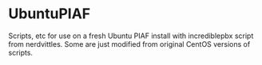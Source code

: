 UbuntuPIAF
====================
Scripts, etc for use on a fresh Ubuntu PIAF install with incrediblepbx script from nerdvittles.  Some are just modified from original CentOS
versions of scripts. 